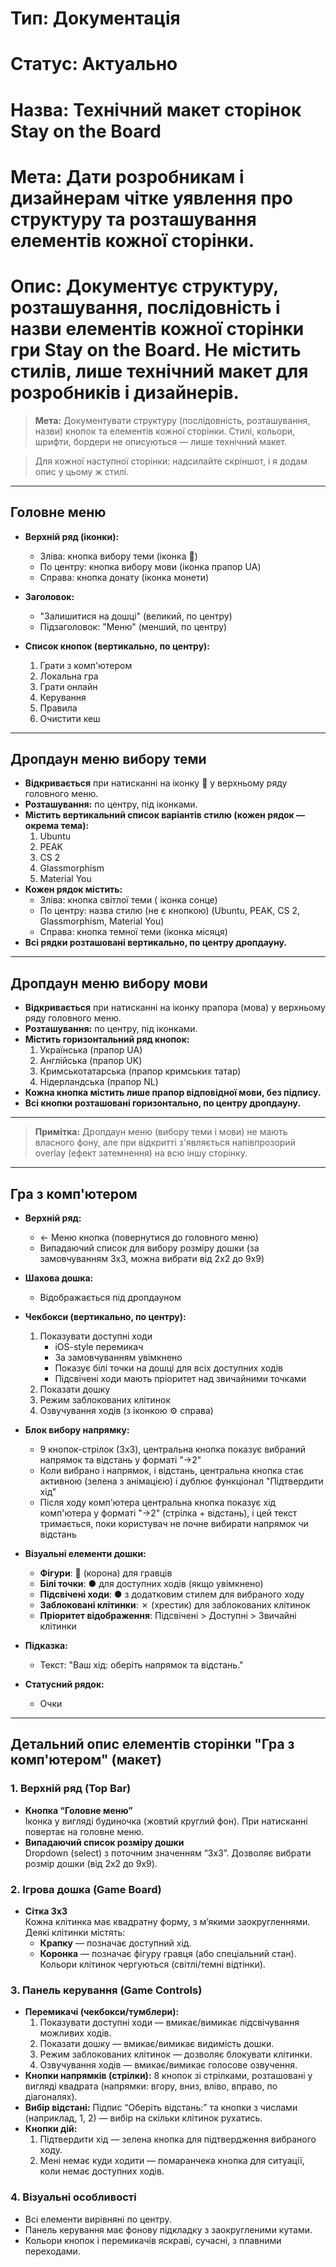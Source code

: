 # Тип: Документація
# Статус: Актуально
# Назва: Технічний макет сторінок Stay on the Board
# Мета: Дати розробникам і дизайнерам чітке уявлення про структуру та розташування елементів кожної сторінки.
# Опис: Документує структуру, розташування, послідовність і назви елементів кожної сторінки гри Stay on the Board. Не містить стилів, лише технічний макет для розробників і дизайнерів.

> **Мета:** Документувати структуру (послідовність, розташування, назви) кнопок та елементів кожної сторінки. Стилі, кольори, шрифти, бордери не описуються — лише технічний макет.

> Для кожної наступної сторінки: надсилайте скріншот, і я додам опис у цьому ж стилі. 

---

## Головне меню

- **Верхній ряд (іконки):**
  - Зліва: кнопка вибору теми (іконка 🎨)
  - По центру: кнопка вибору мови (іконка прапор UA)
  - Справа: кнопка донату (іконка монети)

- **Заголовок:**
  - "Залишитися на дошці" (великий, по центру)
  - Підзаголовок: "Меню" (менший, по центру)

- **Список кнопок (вертикально, по центру):**
  1. Грати з комп'ютером
  2. Локальна гра
  3. Грати онлайн
  4. Керування
  5. Правила
  6. Очистити кеш

---

## Дропдаун меню вибору теми

- **Відкривається** при натисканні на іконку 🎨 у верхньому ряду головного меню.
- **Розташування:** по центру, під іконками.
- **Містить вертикальний список варіантів стилю (кожен рядок — окрема тема):**
  1. Ubuntu
  2. PEAK
  3. CS 2
  4. Glassmorphism
  5. Material You
- **Кожен рядок містить:**
  - Зліва: кнопка світлої теми ( іконка сонце)
  - По центру: назва стилю (не є кнопкою) (Ubuntu, PEAK, CS 2, Glassmorphism, Material You)
  - Справа: кнопка темної теми (іконка місяця)
- **Всі рядки розташовані вертикально, по центру дропдауну.**

---

## Дропдаун меню вибору мови

- **Відкривається** при натисканні на іконку прапора (мова) у верхньому ряду головного меню.
- **Розташування:** по центру, під іконками.
- **Містить горизонтальний ряд кнопок:**
  1. Українська (прапор UA)
  2. Англійська (прапор UK)
  3. Кримськотатарська (прапор кримських татар)
  4. Нідерландська (прапор NL)
- **Кожна кнопка містить лише прапор відповідної мови, без підпису.**
- **Всі кнопки розташовані горизонтально, по центру дропдауну.**

---

> **Примітка:** Дропдаун меню (вибору теми і мови) не мають власного фону, але при відкритті з'являється напівпрозорий overlay (ефект затемнення) на всю іншу сторінку. 

---

## Гра з комп'ютером

- **Верхній ряд:**
  - ← Меню кнопка (повернутися до головного меню)
  - Випадаючий список для вибору розміру дошки (за замовчуванням 3x3, можна вибрати від 2x2 до 9x9)

- **Шахова дошка:**
  - Відображається під дропдауном

- **Чекбокси (вертикально, по центру):**
  1. Показувати доступні ходи
     - iOS-style перемикач
     - За замовчуванням увімкнено
     - Показує білі точки на дошці для всіх доступних ходів
     - Підсвічені ходи мають пріоритет над звичайними точками
  2. Показати дошку
  3. Режим заблокованих клітинок
  4. Озвучування ходів (з іконкою ⚙ справа)

- **Блок вибору напрямку:**
  - 9 кнопок-стрілок (3x3), центральна кнопка показує вибраний напрямок та відстань у форматі "→2"
  - Коли вибрано і напрямок, і відстань, центральна кнопка стає активною (зелена з анімацією) і дублює функціонал "Підтвердити хід"
  - Після ходу комп'ютера центральна кнопка показує хід комп'ютера у форматі "→2" (стрілка + відстань), і цей текст тримається, поки користувач не почне вибирати напрямок чи відстань

- **Візуальні елементи дошки:**
  - **Фігури**: 👑 (корона) для гравців
  - **Білі точки**: ● для доступних ходів (якщо увімкнено)
  - **Підсвічені ходи**: ● з додатковим стилем для вибраного ходу
  - **Заблоковані клітинки**: ✗ (хрестик) для заблокованих клітинок
  - **Пріоритет відображення**: Підсвічені > Доступні > Звичайні клітинки

- **Підказка:**
  - Текст: "Ваш хід: оберіть напрямок та відстань."

- **Статусний рядок:**
  - Очки

---

## Детальний опис елементів сторінки "Гра з комп'ютером" (макет)

### 1. Верхній ряд (Top Bar)
- **Кнопка “Головне меню”**  
  Іконка у вигляді будиночка (жовтий круглий фон). При натисканні повертає на головне меню.
- **Випадаючий список розміру дошки**  
  Dropdown (select) з поточним значенням “3x3”. Дозволяє вибрати розмір дошки (від 2x2 до 9x9).

### 2. Ігрова дошка (Game Board)
- **Сітка 3x3**  
  Кожна клітинка має квадратну форму, з м’якими заокругленнями. Деякі клітинки містять:
  - **Крапку** — позначає доступний хід.
  - **Коронка** — позначає фігуру гравця (або спеціальний стан).
  Кольори клітинок чергуються (світлі/темні відтінки).

### 3. Панель керування (Game Controls)
- **Перемикачі (чекбокси/тумблери):**
  1. Показувати доступні ходи — вмикає/вимикає підсвічування можливих ходів.
  2. Показати дошку — вмикає/вимикає видимість дошки.
  3. Режим заблокованих клітинок — дозволяє блокувати клітинки.
  4. Озвучування ходів — вмикає/вимикає голосове озвучення.
- **Кнопки напрямків (стрілки):**
  8 кнопок зі стрілками, розташовані у вигляді квадрата (напрямки: вгору, вниз, вліво, вправо, по діагоналях).
- **Вибір відстані:**
  Підпис “Оберіть відстань:” та кнопки з числами (наприклад, 1, 2) — вибір на скільки клітинок рухатись.
- **Кнопки дій:**
  1. Підтвердити хід — зелена кнопка для підтвердження вибраного ходу.
  2. Мені немає куди ходити — помаранчека кнопка для ситуації, коли немає доступних ходів.

### 4. Візуальні особливості
- Всі елементи вирівняні по центру.
- Панель керування має фонову підкладку з заокругленими кутами.
- Кольори кнопок і перемикачів яскраві, сучасні, з плавними переходами. 